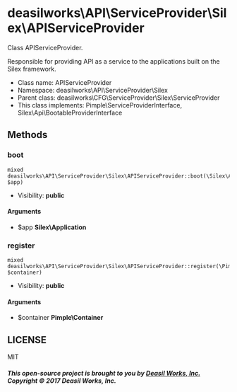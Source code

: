 deasilworks\API\ServiceProvider\Silex\APIServiceProvider
===============

Class APIServiceProvider.

Responsible for providing API as a service to
the applications built on the Silex framework.


* Class name: APIServiceProvider
* Namespace: deasilworks\API\ServiceProvider\Silex
* Parent class: deasilworks\CFG\ServiceProvider\Silex\ServiceProvider
* This class implements: Pimple\ServiceProviderInterface, Silex\Api\BootableProviderInterface






Methods
-------


### boot

    mixed deasilworks\API\ServiceProvider\Silex\APIServiceProvider::boot(\Silex\Application $app)





* Visibility: **public**


#### Arguments
* $app **Silex\Application**



### register

    mixed deasilworks\API\ServiceProvider\Silex\APIServiceProvider::register(\Pimple\Container $container)





* Visibility: **public**


#### Arguments
* $container **Pimple\Container**



## LICENSE

MIT

##### This open-source project is brought to you by [Deasil Works, Inc.](http://deasil.works/) Copyright &copy; 2017 Deasil Works, Inc.